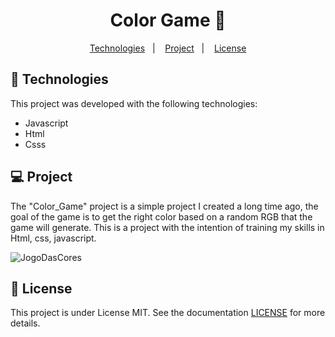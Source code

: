 <p align = "center" >
  <h1 align="center">Color Game 🎨</h1>
</p>

<p align="center">
  <a href="#-Technologies">Technologies</a>&nbsp;&nbsp;&nbsp;|&nbsp;&nbsp;&nbsp;
  <a href="#-Project">Project</a>&nbsp;&nbsp;&nbsp;|&nbsp;&nbsp;&nbsp;
   <a href="#-License">License</a>
</p>

## 🚀 Technologies

This project was developed with the following technologies:

- Javascript
- Html
- Csss

## 💻 Project 

The "Color_Game" project is a simple project I created a long time ago, the goal of the game is to get the right color based on a random RGB that the game will generate.
This is a project with the intention of training my skills in Html, css, javascript.

![JogoDasCores](https://user-images.githubusercontent.com/72769991/152614173-1d267f52-9282-46ed-8a74-dd830865ead8.png)

## :memo: License
This project is under License MIT. See the documentation [LICENSE](LICENSE) for more details.
